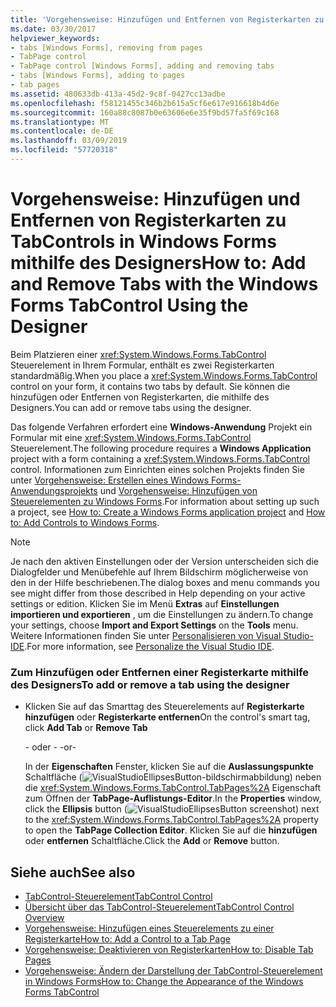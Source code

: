 ```yaml
---
title: 'Vorgehensweise: Hinzufügen und Entfernen von Registerkarten zu TabControls in Windows Forms mithilfe des Designers'
ms.date: 03/30/2017
helpviewer_keywords:
- tabs [Windows Forms], removing from pages
- TabPage control
- TabPage control [Windows Forms], adding and removing tabs
- tabs [Windows Forms], adding to pages
- tab pages
ms.assetid: 480633db-413a-45d2-9c8f-0427cc13adbe
ms.openlocfilehash: f58121455c346b2b615a5cf6e617e916618b4d6e
ms.sourcegitcommit: 160a88c8087b0e63606e6e35f9bd57fa5f69c168
ms.translationtype: MT
ms.contentlocale: de-DE
ms.lasthandoff: 03/09/2019
ms.locfileid: "57720318"
---
```

# <a name="how-to-add-and-remove-tabs-with-the-windows-forms-tabcontrol-using-the-designer"></a><span data-ttu-id="2da8f-102">Vorgehensweise: Hinzufügen und Entfernen von Registerkarten zu TabControls in Windows Forms mithilfe des Designers</span><span class="sxs-lookup"><span data-stu-id="2da8f-102">How to: Add and Remove Tabs with the Windows Forms TabControl Using the Designer</span></span>
<span data-ttu-id="2da8f-103">Beim Platzieren einer <xref:System.Windows.Forms.TabControl> Steuerelement in Ihrem Formular, enthält es zwei Registerkarten standardmäßig.</span><span class="sxs-lookup"><span data-stu-id="2da8f-103">When you place a <xref:System.Windows.Forms.TabControl> control on your form, it contains two tabs by default.</span></span> <span data-ttu-id="2da8f-104">Sie können die hinzufügen oder Entfernen von Registerkarten, die mithilfe des Designers.</span><span class="sxs-lookup"><span data-stu-id="2da8f-104">You can add or remove tabs using the designer.</span></span>  
  
 <span data-ttu-id="2da8f-105">Das folgende Verfahren erfordert eine **Windows-Anwendung** Projekt ein Formular mit eine <xref:System.Windows.Forms.TabControl> Steuerelement.</span><span class="sxs-lookup"><span data-stu-id="2da8f-105">The following procedure requires a **Windows Application** project with a form containing a <xref:System.Windows.Forms.TabControl> control.</span></span> <span data-ttu-id="2da8f-106">Informationen zum Einrichten eines solchen Projekts finden Sie unter [Vorgehensweise: Erstellen eines Windows Forms-Anwendungsprojekts](/visualstudio/ide/step-1-create-a-windows-forms-application-project) und [Vorgehensweise: Hinzufügen von Steuerelementen zu Windows Forms](how-to-add-controls-to-windows-forms.md).</span><span class="sxs-lookup"><span data-stu-id="2da8f-106">For information about setting up such a project, see [How to: Create a Windows Forms application project](/visualstudio/ide/step-1-create-a-windows-forms-application-project) and [How to: Add Controls to Windows Forms](how-to-add-controls-to-windows-forms.md).</span></span>  
  
> [!NOTE]
>  <span data-ttu-id="2da8f-107">Je nach den aktiven Einstellungen oder der Version unterscheiden sich die Dialogfelder und Menübefehle auf Ihrem Bildschirm möglicherweise von den in der Hilfe beschriebenen.</span><span class="sxs-lookup"><span data-stu-id="2da8f-107">The dialog boxes and menu commands you see might differ from those described in Help depending on your active settings or edition.</span></span> <span data-ttu-id="2da8f-108">Klicken Sie im Menü **Extras** auf **Einstellungen importieren und exportieren** , um die Einstellungen zu ändern.</span><span class="sxs-lookup"><span data-stu-id="2da8f-108">To change your settings, choose **Import and Export Settings** on the **Tools** menu.</span></span> <span data-ttu-id="2da8f-109">Weitere Informationen finden Sie unter [Personalisieren von Visual Studio-IDE](/visualstudio/ide/personalizing-the-visual-studio-ide).</span><span class="sxs-lookup"><span data-stu-id="2da8f-109">For more information, see [Personalize the Visual Studio IDE](/visualstudio/ide/personalizing-the-visual-studio-ide).</span></span>  
  
### <a name="to-add-or-remove-a-tab-using-the-designer"></a><span data-ttu-id="2da8f-110">Zum Hinzufügen oder Entfernen einer Registerkarte mithilfe des Designers</span><span class="sxs-lookup"><span data-stu-id="2da8f-110">To add or remove a tab using the designer</span></span>  
  
-   <span data-ttu-id="2da8f-111">Klicken Sie auf das Smarttag des Steuerelements auf **Registerkarte hinzufügen** oder **Registerkarte entfernen**</span><span class="sxs-lookup"><span data-stu-id="2da8f-111">On the control's smart tag, click **Add Tab** or **Remove Tab**</span></span>  
  
     <span data-ttu-id="2da8f-112">- oder - </span><span class="sxs-lookup"><span data-stu-id="2da8f-112">-or-</span></span>  
  
     <span data-ttu-id="2da8f-113">In der **Eigenschaften** Fenster, klicken Sie auf die **Auslassungspunkte** Schaltfläche (![VisualStudioEllipsesButton-bildschirmabbildung](../media/vbellipsesbutton.png "VbEllipsesButton")) neben die <xref:System.Windows.Forms.TabControl.TabPages%2A> Eigenschaft zum Öffnen der **TabPage-Auflistungs-Editor**.</span><span class="sxs-lookup"><span data-stu-id="2da8f-113">In the **Properties** window, click the **Ellipsis** button (![VisualStudioEllipsesButton screenshot](../media/vbellipsesbutton.png "vbEllipsesButton")) next to the <xref:System.Windows.Forms.TabControl.TabPages%2A> property to open the **TabPage Collection Editor**.</span></span> <span data-ttu-id="2da8f-114">Klicken Sie auf die **hinzufügen** oder **entfernen** Schaltfläche.</span><span class="sxs-lookup"><span data-stu-id="2da8f-114">Click the **Add** or **Remove** button.</span></span>  
  
## <a name="see-also"></a><span data-ttu-id="2da8f-115">Siehe auch</span><span class="sxs-lookup"><span data-stu-id="2da8f-115">See also</span></span>
- [<span data-ttu-id="2da8f-116">TabControl-Steuerelement</span><span class="sxs-lookup"><span data-stu-id="2da8f-116">TabControl Control</span></span>](tabcontrol-control-windows-forms.md)
- [<span data-ttu-id="2da8f-117">Übersicht über das TabControl-Steuerelement</span><span class="sxs-lookup"><span data-stu-id="2da8f-117">TabControl Control Overview</span></span>](tabcontrol-control-overview-windows-forms.md)
- [<span data-ttu-id="2da8f-118">Vorgehensweise: Hinzufügen eines Steuerelements zu einer Registerkarte</span><span class="sxs-lookup"><span data-stu-id="2da8f-118">How to: Add a Control to a Tab Page</span></span>](how-to-add-a-control-to-a-tab-page.md)
- [<span data-ttu-id="2da8f-119">Vorgehensweise: Deaktivieren von Registerkarten</span><span class="sxs-lookup"><span data-stu-id="2da8f-119">How to: Disable Tab Pages</span></span>](how-to-disable-tab-pages.md)
- [<span data-ttu-id="2da8f-120">Vorgehensweise: Ändern der Darstellung der TabControl-Steuerelement in Windows Forms</span><span class="sxs-lookup"><span data-stu-id="2da8f-120">How to: Change the Appearance of the Windows Forms TabControl</span></span>](how-to-change-the-appearance-of-the-windows-forms-tabcontrol.md)
